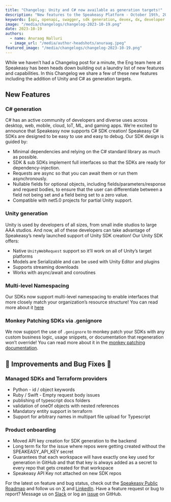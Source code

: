 ```yaml
---
title: "Changelog: Unity and C# now available as generation targets!"
description: "New features to the Speakeasy Platform - October 19th, 2023."
keywords: [api, openapi, swagger, sdk generation, devex, dx, developer experience]
image: "/media/changelogs/changelog-2023-10-19.png"
date: 2023-10-19
authors:
  - name: Anuraag Nalluri
  - image_url: "/media/author-headshots/anuraag.jpeg"
featured_image: "/media/changelogs/changelog-2023-10-19.png"
---
```


While we haven’t had a Changelog post for a minute, the Eng team here at Speakeasy has been heads down building out a laundry list of new features and capabilities. In this Changelog we share a few of these new features including the addition of Unity and C# as generation targets.

## New Features

### C# generation

C# has an active community of developers and diverse uses across desktop, web, mobile, cloud, IoT, ML, and gaming apps. We’re excited to announce that Speakeasy now supports C# SDK creation! Speakeasy C# SDKs are designed to be easy to use and easy to debug. Our SDK design is guided by:

- Minimal dependencies and relying on the C# standard library as much as possible.
- SDK & sub SDKs implement full interfaces so that the SDKs are ready for dependency-injection.
- Requests are async so that you can await them or run them asynchronously.
- Nullable fields for optional objects, including fields/parameters/response and request bodies, to ensure that the user can differentiate between a field not being set and a field being set to a zero value.
- Compatible with net5.0 projects for partial Unity support.

### Unity generation

Unity is used by developers of all sizes, from small indie studios to large AAA studios. And now, all of these developers can take advantage of Speakeasy’s newly launched support of Unity SDK creation! Our Unity SDK offers:

- Native `UnityWebRequest` support so it’ll work on all of Unity’s target platforms
- Models are Serializable and can be used with Unity Editor and plugins
- Supports streaming downloads
- Works with async/await and coroutines

### Multi-level Namespacing

Our SDKs now support multi-level namespacing to enable interfaces that more closely match your organization’s resource structure! You can read more about it [here](/docs/customize-sdks/namespaces/#multi-level-namespacing)

### Monkey Patching SDKs via .genignore

We now support the use of `.genignore` to monkey patch your SDKs with any custom business logic, usage snippets, or documentation that regeneration won’t override! You can read more about it in the [monkey patching documentation](/docs/customize/code/monkey-patching).

## 🐜 Improvements and Bug Fixes 🐛

### Managed SDKs and Terraform providers

- Python - id / object keywords
- Ruby / Swift - Empty request body issues
- publishing of typescript docs folders
- validation of oneOf objects with nested references
- Mandatory entity support in terraform
- Support for arbitrary names in multipart file upload for Typescript

### Product onboarding

- Moved API key creation for SDK generation to the backend
- Long term fix for the issue where repos were getting created without the SPEAKEASY_API_KEY secret
- Guarantees that each workspace will have exactly one key used for generation in GitHub and that that key is always added as a secret to every repo that gets created for that workspace
- Speakeasy API Key not attached on new SDK repos

For the latest on feature and bug status, check out the [Speakeasy Public Roadmap](https://speakeasy.productlane.com/roadmap) and follow us on [X](https://twitter.com/speakeasydev?s=20) and [LinkedIn](https://www.linkedin.com/company/speakeasyapi/). Have a feature request or bug to report? Message us on [Slack](https://join.slack.com/t/speakeasy-dev/shared_invite/zt-22t74wuw4-AvdeauhFtUPEBk~CIhg1HQ) or log an [issue](https://github.com/orgs/speakeasy-api/repositories) on GitHub.
